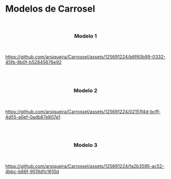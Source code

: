 # Modelos de Carrosel 
<br>
<h3 align="center">Modelo 1</h3><br>


https://github.com/arsiqueira/Carrossel/assets/125691224/b6f60b99-0332-45fb-8b0f-b52845676e92

<br><br>
<h3 align ="center">Modelo 2</h3><br>

https://github.com/arsiqueira/Carrossel/assets/125691224/02151f4d-bcff-4d55-a0ef-0adb87e807e1

<br><br>
<h3 align="center">Modelo 3</h3><br>



https://github.com/arsiqueira/Carrossel/assets/125691224/fa2b3595-ac52-4bbc-b66f-9519d1c1610d

